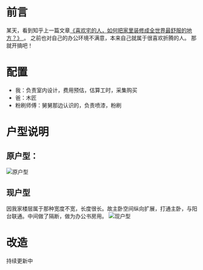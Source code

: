 # 前言
某天，看到知乎上一篇文章[《喜欢宅的人，如何把家里装修成全世界最舒服的地方？》
](https://www.zhihu.com/question/35781319)。
之前也对自己的办公环境不满意，本来自己就属于很喜欢折腾的人。
那就开搞吧！

# 配置
- 我：负责室内设计，费用预估，估算工时，采集购买
- 爸：木匠
- 粉刷师傅：舅舅那边认识的，负责喷漆，粉刷

# 户型说明

## 原户型：
![原户型](https://ohv0hyr4v.qnssl.com/home0.jpg)

## 现户型
因我家楼层属于那种宽度不宽，长度很长。故主卧空间纵向扩展，打通主卧，与阳台联通。中间做了隔断，做为办公书房用。
![现户型](https://ohv0hyr4v.qnssl.com/home1.jpg)

# 改造
持续更新中





